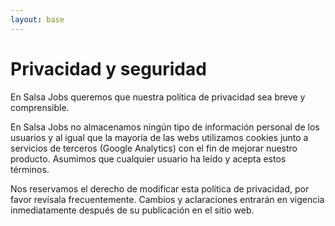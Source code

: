 ```yaml
--- 
layout: base
---
```


# Privacidad y seguridad


En Salsa Jobs queremos que nuestra política de privacidad sea breve y comprensible.

En Salsa Jobs no almacenamos ningún tipo de información personal de los usuarios y al igual que la mayoría de las webs utilizamos
cookies junto a servicios de terceros (Google Analytics) con el fin de mejorar nuestro producto. Asumimos que cualquier
usuario ha leído y acepta estos términos.

Nos reservamos el derecho de modificar esta política de privacidad, por favor revísala frecuentemente. Cambios y aclaraciones
entrarán en vigencia inmediatamente después de su publicación en el sitio web.